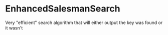 EnhancedSalesmanSearch
======================

Very "efficient" search algorithm that will either output the key was found or it wasn't
